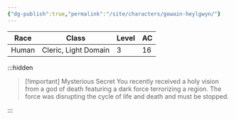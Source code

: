 ```yaml
---
{"dg-publish":true,"permalink":"/site/characters/gowain-heylgwyn/"}
---
```



| Race  | Class                | Level | AC  |
| ----- | -------------------- | ----- | --- |
| Human | Cleric, Light Domain | 3     | 16  |
:::hidden

> [!important] Mysterious Secret
> You recently received a holy vision from a god of death featuring a dark force terrorizing a region. The force was disrupting the cycle of life and death and must be stopped.


:::